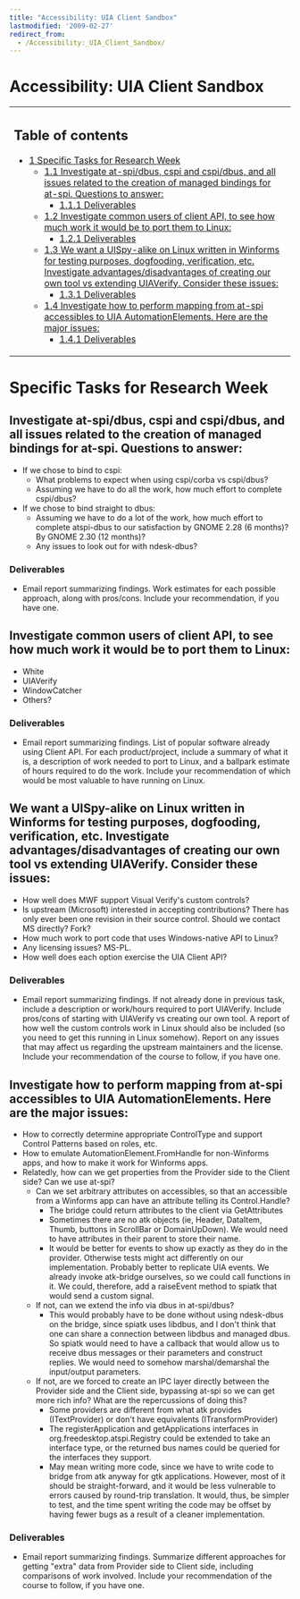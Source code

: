 ```yaml
---
title: "Accessibility: UIA Client Sandbox"
lastmodified: '2009-02-27'
redirect_from:
  - /Accessibility:_UIA_Client_Sandbox/
---
```


Accessibility: UIA Client Sandbox
=================================

<table>
<col width="100%" />
<tbody>
<tr class="odd">
<td align="left"><h2>Table of contents</h2>
<ul>
<li><a href="#specific-tasks-for-research-week">1 Specific Tasks for Research Week</a>
<ul>
<li><a href="#investigate-at-spidbus-cspi-and-cspidbus-and-all-issues-related-to-the-creation-of-managed-bindings-for-at-spi-questions-to-answer">1.1 Investigate at-spi/dbus, cspi and cspi/dbus, and all issues related to the creation of managed bindings for at-spi. Questions to answer:</a>
<ul>
<li><a href="#deliverables">1.1.1 Deliverables</a></li>
</ul></li>
<li><a href="#investigate-common-users-of-client-api-to-see-how-much-work-it-would-be-to-port-them-to-linux">1.2 Investigate common users of client API, to see how much work it would be to port them to Linux:</a>
<ul>
<li><a href="#deliverables_2">1.2.1 Deliverables</a></li>
</ul></li>
<li><a href="#we-want-a-uispy-alike-on-linux-written-in-winforms-for-testing-purposes-dogfooding-verification-etc-investigate-advantagesdisadvantages-of-creating-our-own-tool-vs-extending-uiaverify-consider-these-issues">1.3 We want a UISpy-alike on Linux written in Winforms for testing purposes, dogfooding, verification, etc. Investigate advantages/disadvantages of creating our own tool vs extending UIAVerify. Consider these issues:</a>
<ul>
<li><a href="#deliverables_3">1.3.1 Deliverables</a></li>
</ul></li>
<li><a href="#investigate-how-to-perform-mapping-from-at-spi-accessibles-to-uia-automationelements-here-are-the-major-issues">1.4 Investigate how to perform mapping from at-spi accessibles to UIA AutomationElements. Here are the major issues:</a>
<ul>
<li><a href="#deliverables_4">1.4.1 Deliverables</a></li>
</ul></li>
</ul></li>
</ul></td>
</tr>
</tbody>
</table>

Specific Tasks for Research Week
================================

Investigate at-spi/dbus, cspi and cspi/dbus, and all issues related to the creation of managed bindings for at-spi. Questions to answer:
----------------------------------------------------------------------------------------------------------------------------------------

-   If we chose to bind to cspi:
    -   What problems to expect when using cspi/corba vs cspi/dbus?
    -   Assuming we have to do all the work, how much effort to complete cspi/dbus?
-   If we chose to bind straight to dbus:
    -   Assuming we have to do a lot of the work, how much effort to complete atspi-dbus to our satisfaction by GNOME 2.28 (6 months)? By GNOME 2.30 (12 months)?
    -   Any issues to look out for with ndesk-dbus?

### Deliverables

-   Email report summarizing findings. Work estimates for each possible approach, along with pros/cons. Include your recommendation, if you have one.

Investigate common users of client API, to see how much work it would be to port them to Linux:
-----------------------------------------------------------------------------------------------

-   White
-   UIAVerify
-   WindowCatcher
-   Others?

### Deliverables

-   Email report summarizing findings. List of popular software already using Client API. For each product/project, include a summary of what it is, a description of work needed to port to Linux, and a ballpark estimate of hours required to do the work. Include your recommendation of which would be most valuable to have running on Linux.

We want a UISpy-alike on Linux written in Winforms for testing purposes, dogfooding, verification, etc. Investigate advantages/disadvantages of creating our own tool vs extending UIAVerify. Consider these issues:
--------------------------------------------------------------------------------------------------------------------------------------------------------------------------------------------------------------------

-   How well does MWF support Visual Verify's custom controls?
-   Is upstream (Microsoft) interested in accepting contributions? There has only ever been one revision in their source control. Should we contact MS directly? Fork?
-   How much work to port code that uses Windows-native API to Linux?
-   Any licensing issues? MS-PL.
-   How well does each option exercise the UIA Client API?

### Deliverables

-   Email report summarizing findings. If not already done in previous task, include a description or work/hours required to port UIAVerify. Include pros/cons of starting with UIAVerify vs creating our own tool. A report of how well the custom controls work in Linux should also be included (so you need to get this running in Linux somehow). Report on any issues that may affect us regarding the upstream maintainers and the license. Include your recommendation of the course to follow, if you have one.

Investigate how to perform mapping from at-spi accessibles to UIA AutomationElements. Here are the major issues:
----------------------------------------------------------------------------------------------------------------

-   How to correctly determine appropriate ControlType and support Control Patterns based on roles, etc.
-   How to emulate AutomationElement.FromHandle for non-Winforms apps, and how to make it work for Winforms apps.
-   Relatedly, how can we get properties from the Provider side to the Client side? Can we use at-spi?
    -   Can we set arbitrary attributes on accessibles, so that an accessible from a Winforms app can have an attribute telling its Control.Handle?
        -   The bridge could return attributes to the client via GetAttributes
        -   Sometimes there are no atk objects (ie, Header, DataItem, Thumb, buttons in ScrollBar or DomainUpDown). We would need to have attributes in their parent to store their name.
        -   It would be better for events to show up exactly as they do in the provider. Otherwise tests might act differently on our implementation. Probably better to replicate UIA events. We already invoke atk-bridge ourselves, so we could call functions in it. We could, therefore, add a raiseEvent method to spiatk that would send a custom signal.
    -   If not, can we extend the info via dbus in at-spi/dbus?
        -   This would probably have to be done without using ndesk-dbus on the bridge, since spiatk uses libdbus, and I don't think that one can share a connection between libdbus and managed dbus. So spiatk would need to have a callback that would allow us to receive dbus messages or their parameters and construct replies. We would need to somehow marshal/demarshal the input/output parameters.
    -   If not, are we forced to create an IPC layer directly between the Provider side and the Client side, bypassing at-spi so we can get more rich info? What are the repercussions of doing this?
        -   Some providers are different from what atk provides (ITextProvider) or don't have equivalents (ITransformProvider)
        -   The registerApplication and getApplications interfaces in org.freedesktop.atspi.Registry could be extended to take an interface type, or the returned bus names could be queried for the interfaces they support.
        -   May mean writing more code, since we have to write code to bridge from atk anyway for gtk applications. However, most of it should be straight-forward, and it would be less vulnerable to errors caused by round-trip translation. It would, thus, be simpler to test, and the time spent writing the code may be offset by having fewer bugs as a result of a cleaner implementation.

### Deliverables

-   Email report summarizing findings. Summarize different approaches for getting "extra" data from Provider side to Client side, including comparisons of work involved. Include your recommendation of the course to follow, if you have one.


